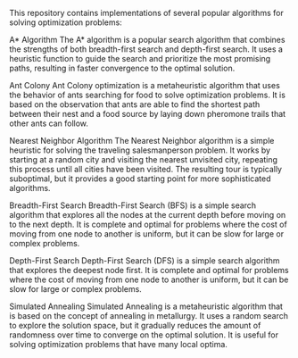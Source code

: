 This repository contains implementations of several popular algorithms for solving optimization problems:

A* Algorithm
The A* algorithm is a popular search algorithm that combines the strengths of both breadth-first search and depth-first search.
It uses a heuristic function to guide the search and prioritize the most promising paths, resulting in faster convergence to the optimal solution.

Ant Colony
Ant Colony optimization is a metaheuristic algorithm that uses the behavior of ants searching for food to solve optimization problems.
It is based on the observation that ants are able to find the shortest path between their nest and a food source by laying down pheromone trails that other ants can follow.

Nearest Neighbor Algorithm
The Nearest Neighbor algorithm is a simple heuristic for solving the traveling salesmanperson problem.
It works by starting at a random city and visiting the nearest unvisited city, repeating this process until all cities have been visited.
The resulting tour is typically suboptimal, but it provides a good starting point for more sophisticated algorithms.

Breadth-First Search
Breadth-First Search (BFS) is a simple search algorithm that explores all the nodes at the current depth before moving on to the next depth.
It is complete and optimal for problems where the cost of moving from one node to another is uniform, but it can be slow for large or complex problems.

Depth-First Search
Depth-First Search (DFS) is a simple search algorithm that explores the deepest node first.
It is complete and optimal for problems where the cost of moving from one node to another is uniform, but it can be slow for large or complex problems.

Simulated Annealing
Simulated Annealing is a metaheuristic algorithm that is based on the concept of annealing in metallurgy.
It uses a random search to explore the solution space, but it gradually reduces the amount of randomness over time to converge on the optimal solution.
It is useful for solving optimization problems that have many local optima.
